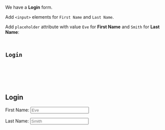 We have a **Login** form.

Add `<input>` elements for
`First Name` and `Last Name`.

Add `placeholder` attribute
with value `Eve` for
**First Name**
and
`Smith` for **Last Name**:

<codeblock language="html" type="exercise" testMode="fixedInput" defaultCSS="form {max-width: 300px; margin: 10px auto; font-family: Lato; border-radius: 10px; padding: 1rem; box-shadow: 0px 0px 4px; background-color: snow; font-size: 1.2rem; } form * { margin: 0.5rem; } button , input[type=`button`] { padding: 0.2rem 1rem; font-size: 1.1rem; font-weight: 700; margin: 1rem 0; }">
<code>
<h2>Login</h2>
<form>
  <!-- Write code below -->
</form>
</code>

<solution>
<h2>Login</h2>
<form>
  <label>First Name:</label>
  <input placeholder="Eve"/>

  <label>Last Name:</label>
  <input placeholder="Smith"/>
</form>
</solution>
</codeblock>
